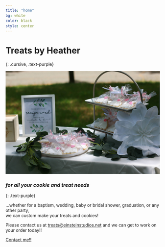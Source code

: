 ```yaml
---
title: "home"
bg: white
color: black
style: center
---
```


<style>
.cursive {font-family: 'Brush Script MT', cursive}
</style>

# Treats by Heather
{: .cursive, .text-purple}

<img src="img/bridalshowertable.jpg" alt="Bridal Shower" title="Bridal Shower">

<!-- <span class="fa-stack subtlecircle" style="font-size: 5em;width: 2.3em;padding-top: .15em;height: 2.3em;background:rgba(255,166,0,0.1);">
  <i class="fas fa-circle fa-stack-2x text-white"></i>
  <i class="fas fa-cookie-bite fa-stack-1x text-orange"></i>
</span> -->

### *for all your cookie and treat needs*
{: .text-purple}


…whether for a baptism, wedding, baby or bridal shower, graduation, or any other party,<br />we can custom make your treats and cookies! 

Please contact us at treats@einsteinstudios.net and we can get to work on your order today!!

<span id="forkongithub">
  <a href="{{ site.source_link }}" class="bg-blue">
    Contact me!!
  </a>
</span>

